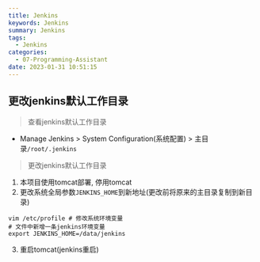 ```yaml
---
title: Jenkins
keywords: Jenkins
summary: Jenkins
tags:
  - Jenkins
categories:
  - 07-Programming-Assistant
date: 2023-01-31 10:51:15
---
```


## 更改jenkins默认工作目录

> 查看jenkins默认工作目录

+ Manage Jenkins > System Configuration(系统配置) > 主目录`/root/.jenkins`

> 更改jenkins默认工作目录

1. 本项目使用tomcat部署, 停用tomcat
2. 更改系统全局参数`JENKINS_HOME`到新地址(更改前将原来的主目录复制到新目录)
```shell
vim /etc/profile # 修改系统环境变量
# 文件中新增一条jenkins环境变量
export JENKINS_HOME=/data/jenkins
```
3. 重启tomcat(jenkins重启)
